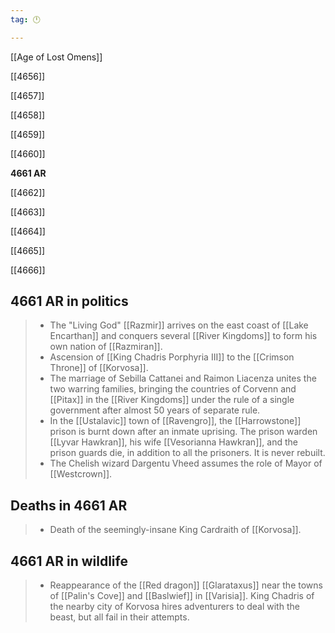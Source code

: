 ```yaml
---
tag: 🕛

---
```

[[Age of Lost Omens]]


[[4656]]

[[4657]]

[[4658]]

[[4659]]

[[4660]]

**4661 AR**

[[4662]]

[[4663]]

[[4664]]

[[4665]]

[[4666]]



## 4661 AR in politics

>  - The "Living God" [[Razmir]] arrives on the east coast of [[Lake Encarthan]] and conquers several [[River Kingdoms]] to form his own nation of [[Razmiran]].
>  - Ascension of [[King Chadris Porphyria III]] to the [[Crimson Throne]] of [[Korvosa]].
>  - The marriage of Sebilla Cattanei and Raimon Liacenza unites the two warring families, bringing the countries of Corvenn and [[Pitax]] in the [[River Kingdoms]] under the rule of a single government after almost 50 years of separate rule.
>  - In the [[Ustalavic]] town of [[Ravengro]], the [[Harrowstone]] prison is burnt down after an inmate uprising. The prison warden [[Lyvar Hawkran]], his wife [[Vesorianna Hawkran]], and the prison guards die, in addition to all the prisoners. It is never rebuilt.
>  - The Chelish wizard Dargentu Vheed assumes the role of Mayor of [[Westcrown]].


## Deaths in 4661 AR

>  - Death of the seemingly-insane King Cardraith of [[Korvosa]].


## 4661 AR in wildlife

>  - Reappearance of the [[Red dragon]] [[Glarataxus]] near the towns of [[Palin's Cove]] and [[Baslwief]] in [[Varisia]].  King Chadris of the nearby city of Korvosa hires adventurers to deal with the beast, but all fail in their attempts.






